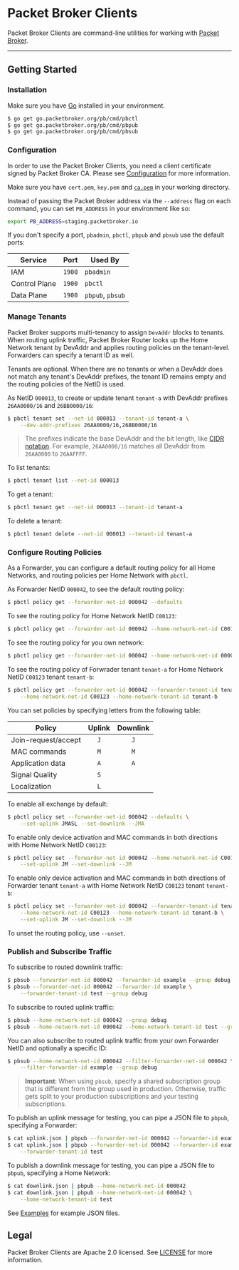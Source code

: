 # Packet Broker Clients

Packet Broker Clients are command-line utilities for working with [Packet Broker](https://www.packetbroker.org).

---

## Getting Started

### Installation

Make sure you have [Go](https://golang.org/doc/install) installed in your environment.

```bash
$ go get go.packetbroker.org/pb/cmd/pbctl
$ go get go.packetbroker.org/pb/cmd/pbpub
$ go get go.packetbroker.org/pb/cmd/pbsub
```

### Configuration

In order to use the Packet Broker Clients, you need a client certificate signed by Packet Broker CA. Please see [Configuration](./configs) for more information.

Make sure you have `cert.pem`, `key.pem` and [`ca.pem`](./configs/ca.pem) in your working directory.

Instead of passing the Packet Broker address via the `--address` flag on each command, you can set `PB_ADDRESS` in your environment like so:

```bash
export PB_ADDRESS=staging.packetbroker.io
```

If you don't specify a port, `pbadmin`, `pbctl`, `pbpub` and `pbsub` use the default ports:

| Service | Port | Used By |
| --- | ---: | --- |
| IAM | `1900` | `pbadmin` |
| Control Plane | `1900` | `pbctl` |
| Data Plane | `1900` | `pbpub`, `pbsub` |

### Manage Tenants

Packet Broker supports multi-tenancy to assign `DevAddr` blocks to tenants. When routing uplink traffic, Packet Broker Router looks up the Home Network tenant by DevAddr and applies routing policies on the tenant-level. Forwarders can specify a tenant ID as well.

Tenants are optional. When there are no tenants or when a DevAddr does not match any tenant's DevAddr prefixes, the tenant ID remains empty and the routing policies of the NetID is used.

As NetID `000013`, to create or update tenant `tenant-a` with DevAddr prefixes `26AA0000/16` and `26BB0000/16`:

```bash
$ pbctl tenant set --net-id 000013 --tenant-id tenant-a \
    --dev-addr-prefixes 26AA0000/16,26BB0000/16
```

>The prefixes indicate the base DevAddr and the bit length, like [CIDR notation](https://en.wikipedia.org/wiki/Classless_Inter-Domain_Routing#CIDR_notation). For example, `26AA0000/16` matches all DevAddr from `26AA0000` to `26AAFFFF`.

To list tenants:

```bash
$ pbctl tenant list --net-id 000013
```

To get a tenant:

```bash
$ pbctl tenant get --net-id 000013 --tenant-id tenant-a
```

To delete a tenant:

```bash
$ pbctl tenant delete --net-id 000013 --tenant-id tenant-a
```

### Configure Routing Policies

As a Forwarder, you can configure a default routing policy for all Home Networks, and routing policies per Home Network with `pbctl`. 

As Forwarder NetID `000042`, to see the default routing policy:

```bash
$ pbctl policy get --forwarder-net-id 000042 --defaults
```

To see the routing policy for Home Network NetID `C00123`:

```bash
$ pbctl policy get --forwarder-net-id 000042 --home-network-net-id C00123
```

To see the routing policy for you own network:

```bash
$ pbctl policy get --forwarder-net-id 000042 --home-network-net-id 000042
```

To see the routing policy of Forwrader tenant `tenant-a` for Home Network NetID `C00123` tenant `tenant-b`:

```bash
$ pbctl policy get --forwarder-net-id 000042 --forwarder-tenant-id tenant-a \
    --home-network-net-id C00123 --home-network-tenant-id tenant-b
```

You can set policies by specifying letters from the following table:

| Policy | Uplink | Downlink |
| --- | :---: | :---: |
| Join-request/accept | `J` | `J` |
| MAC commands | `M` | `M` |
| Application data | `A` | `A` |
| Signal Quality | `S` | |
| Localization | `L` | |

To enable all exchange by default:

```bash
$ pbctl policy set --forwarder-net-id 000042 --defaults \
    --set-uplink JMASL --set-downlink --JMA
```

To enable only device activation and MAC commands in both directions with Home Network NetID `C00123`:

```bash
$ pbctl policy set --forwarder-net-id 000042 --home-network-net-id C00123 \
    --set-uplink JM --set-downlink --JM
```

To enable only device activation and MAC commands in both directions of Forwarder tenant `tenant-a` with Home Network NetID `C00123` tenant `tenant-b`:

```bash
$ pbctl policy set --forwarder-net-id 000042 --forwarder-tenant-id tenant-a \
    --home-network-net-id C00123 --home-network-tenant-id tenant-b \
    --set-uplink JM --set-downlink --JM
```

To unset the routing policy, use `--unset`.

### Publish and Subscribe Traffic

To subscribe to routed downlink traffic:

```bash
$ pbsub --forwarder-net-id 000042 --forwarder-id example --group debug
$ pbsub --forwarder-net-id 000042 --forwarder-id example \
    --forwarder-tenant-id test --group debug
```

To subscribe to routed uplink traffic:

```bash
$ pbsub --home-network-net-id 000042 --group debug
$ pbsub --home-network-net-id 000042 --home-network-tenant-id test --group debug
```

You can also subscribe to routed uplink traffic from your own Forwarder NetID and optionally a specific ID:

```bash
$ pbsub --home-network-net-id 000042 --filter-forwarder-net-id 000042 \
    --filter-forwarder-id example --group debug
```

>**Important**: When using `pbsub`, specify a shared subscription group that is different from the group used in production. Otherwise, traffic gets split to your production subscriptions and your testing subscriptions.

To publish an uplink message for testing, you can pipe a JSON file to `pbpub`, specifying a Forwarder:

```bash
$ cat uplink.json | pbpub --forwarder-net-id 000042 --forwarder-id example
$ cat uplink.json | pbpub --forwarder-net-id 000042 --forwarder-id example \
    --forwarder-tenant-id test
```

To publish a downlink message for testing, you can pipe a JSON file to `pbpub`, specifying a Home Network:

```bash
$ cat downlink.json | pbpub --home-network-net-id 000042
$ cat downlink.json | pbpub --home-network-net-id 000042 \
    --home-network-tenant-id test
```

See [Examples](./examples) for example JSON files.

## Legal

Packet Broker Clients are Apache 2.0 licensed. See [LICENSE](./LICENSE) for more information.
